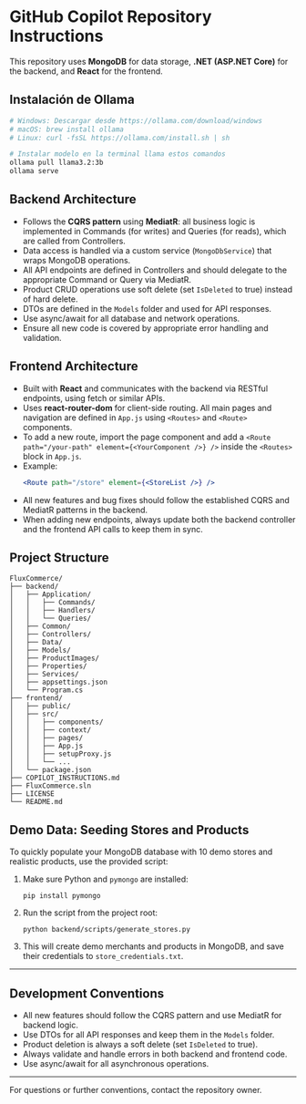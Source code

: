# GitHub Copilot Repository Instructions

This repository uses **MongoDB** for data storage, **.NET (ASP.NET Core)** for the backend, and **React** for the frontend.

## Instalación de Ollama

```bash
# Windows: Descargar desde https://ollama.com/download/windows
# macOS: brew install ollama
# Linux: curl -fsSL https://ollama.com/install.sh | sh

# Instalar modelo en la terminal llama estos comandos
ollama pull llama3.2:3b
ollama serve
```

## Backend Architecture

- Follows the **CQRS pattern** using **MediatR**: all business logic is implemented in Commands (for writes) and Queries (for reads), which are called from Controllers.
- Data access is handled via a custom service (`MongoDbService`) that wraps MongoDB operations.
- All API endpoints are defined in Controllers and should delegate to the appropriate Command or Query via MediatR.
- Product CRUD operations use soft delete (set `IsDeleted` to true) instead of hard delete.
- DTOs are defined in the `Models` folder and used for API responses.
- Use async/await for all database and network operations.
- Ensure all new code is covered by appropriate error handling and validation.

## Frontend Architecture

- Built with **React** and communicates with the backend via RESTful endpoints, using fetch or similar APIs.
- Uses **react-router-dom** for client-side routing. All main pages and navigation are defined in `App.js` using `<Routes>` and `<Route>` components.
- To add a new route, import the page component and add a `<Route path="/your-path" element={<YourComponent />} />` inside the `<Routes>` block in `App.js`.
- Example:
  ```jsx
  <Route path="/store" element={<StoreList />} />
  ```
- All new features and bug fixes should follow the established CQRS and MediatR patterns in the backend.
- When adding new endpoints, always update both the backend controller and the frontend API calls to keep them in sync.

## Project Structure

```
FluxCommerce/
├── backend/
│   ├── Application/
│   │   ├── Commands/
│   │   ├── Handlers/
│   │   └── Queries/
│   ├── Common/
│   ├── Controllers/
│   ├── Data/
│   ├── Models/
│   ├── ProductImages/
│   ├── Properties/
│   ├── Services/
│   ├── appsettings.json
│   └── Program.cs
├── frontend/
│   ├── public/
│   ├── src/
│   │   ├── components/
│   │   ├── context/
│   │   ├── pages/
│   │   ├── App.js
│   │   ├── setupProxy.js
│   │   └── ...
│   └── package.json
├── COPILOT_INSTRUCTIONS.md
├── FluxCommerce.sln
├── LICENSE
└── README.md
```

## Demo Data: Seeding Stores and Products

To quickly populate your MongoDB database with 10 demo stores and realistic products, use the provided script:

1. Make sure Python and `pymongo` are installed:
   ```
   pip install pymongo
   ```
2. Run the script from the project root:
   ```
   python backend/scripts/generate_stores.py
   ```
3. This will create demo merchants and products in MongoDB, and save their credentials to `store_credentials.txt`.

---

## Development Conventions

- All new features should follow the CQRS pattern and use MediatR for backend logic.
- Use DTOs for all API responses and keep them in the `Models` folder.
- Product deletion is always a soft delete (set `IsDeleted` to true).
- Always validate and handle errors in both backend and frontend code.
- Use async/await for all asynchronous operations.

---

For questions or further conventions, contact the repository owner.
